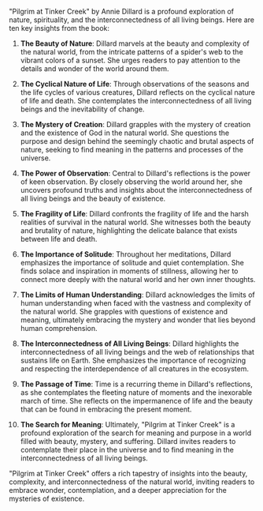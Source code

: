 "Pilgrim at Tinker Creek" by Annie Dillard is a profound exploration of nature, spirituality, and the interconnectedness of all living beings. Here are ten key insights from the book:

1. **The Beauty of Nature**: Dillard marvels at the beauty and complexity of the natural world, from the intricate patterns of a spider's web to the vibrant colors of a sunset. She urges readers to pay attention to the details and wonder of the world around them.

2. **The Cyclical Nature of Life**: Through observations of the seasons and the life cycles of various creatures, Dillard reflects on the cyclical nature of life and death. She contemplates the interconnectedness of all living beings and the inevitability of change.

3. **The Mystery of Creation**: Dillard grapples with the mystery of creation and the existence of God in the natural world. She questions the purpose and design behind the seemingly chaotic and brutal aspects of nature, seeking to find meaning in the patterns and processes of the universe.

4. **The Power of Observation**: Central to Dillard's reflections is the power of keen observation. By closely observing the world around her, she uncovers profound truths and insights about the interconnectedness of all living beings and the beauty of existence.

5. **The Fragility of Life**: Dillard confronts the fragility of life and the harsh realities of survival in the natural world. She witnesses both the beauty and brutality of nature, highlighting the delicate balance that exists between life and death.

6. **The Importance of Solitude**: Throughout her meditations, Dillard emphasizes the importance of solitude and quiet contemplation. She finds solace and inspiration in moments of stillness, allowing her to connect more deeply with the natural world and her own inner thoughts.

7. **The Limits of Human Understanding**: Dillard acknowledges the limits of human understanding when faced with the vastness and complexity of the natural world. She grapples with questions of existence and meaning, ultimately embracing the mystery and wonder that lies beyond human comprehension.

8. **The Interconnectedness of All Living Beings**: Dillard highlights the interconnectedness of all living beings and the web of relationships that sustains life on Earth. She emphasizes the importance of recognizing and respecting the interdependence of all creatures in the ecosystem.

9. **The Passage of Time**: Time is a recurring theme in Dillard's reflections, as she contemplates the fleeting nature of moments and the inexorable march of time. She reflects on the impermanence of life and the beauty that can be found in embracing the present moment.

10. **The Search for Meaning**: Ultimately, "Pilgrim at Tinker Creek" is a profound exploration of the search for meaning and purpose in a world filled with beauty, mystery, and suffering. Dillard invites readers to contemplate their place in the universe and to find meaning in the interconnectedness of all living beings.

"Pilgrim at Tinker Creek" offers a rich tapestry of insights into the beauty, complexity, and interconnectedness of the natural world, inviting readers to embrace wonder, contemplation, and a deeper appreciation for the mysteries of existence.